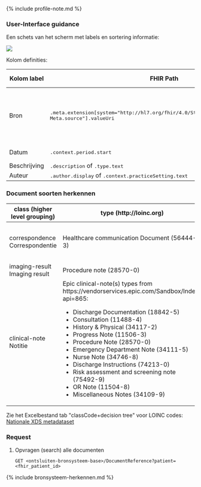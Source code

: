 {% include profile-note.md %}

### User-Interface guidance

Een schets van het scherm met labels en sortering informatie:
<div style="clear:both;"><img src="ui-documentref.png" class="figure-img img-responsive img-rounded center-block"></div>

Kolom definities:
<table class="grid">
  <thead>
    <th>Kolom label</th>
    <th width="25%">FHIR Path</th>
    <th>FHIR Type</th>
    <th>Zib element</th>
    <th>Toelichting of regels</th>
  </thead>
  <tbody>
    <tr>
      <td>Bron</td>
      <td><samp>.meta.extension[system="http://hl7.org/fhir/4.0/StructureDefinition/extension-Meta.source"].valueUri</samp></td>
      <td><code>string</code></td>
      <td><i>nvt</i></td>
      <td>Lookup adhv uri (AGB-Z of OID) <code>&lt;adressering-base&gt;/Organization?identifier=&lt;.meta.tag.code&gt;</code> en gebruik dan <code>Organization.name</code></td>
    </tr>
    <tr>
      <td>Datum</td>
      <td><samp>.context.period.start</samp></td>
      <td><code>dateTime</code></td>
      <td><i>nvt</i></td>
      <td>N.B. tijd is GMT, dus omzetten naar CET.​</td>
    </tr>
    <tr>
      <td>Beschrijving</td>
      <td><samp>.description​</samp> of <samp>.type.text</samp></td>
      <td><code>string</code></td>
      <td><i>nvt</i></td>
      <td></td>
    </tr>
    <tr>
      <td>Auteur</td>
      <td><samp>.author.display</samp> of <samp>.context.practiceSetting.text​</samp></td>
      <td><code>string</code></td>
      <td><i>nvt</i></td>
      <td></td>
    </tr> 
  </tbody>
</table>

### Document soorten herkennen

<table class="grid">
  <thead>
    <th>class (higher level grouping)</th>
    <th>type (http://loinc.org)</th>
    <th>descriptions</th>
  </thead>
  <tbody>
    <tr>
      <td>correspondence Correspondentie</td>
      <td>Healthcare communication Document (56444-3)</td>
      <td>Correspondentie, Patiëntenbrief, Verwijsbrief, Poliklinische brief, Artsenbrief</td>
    </tr>
    <tr>
      <td>imaging-result Imaging result</td>
      <td>Procedure note (28570-0)</td>
      <td>Radiologie verslag</td>
    </tr>
    <tr>
      <td>clinical-note Notitie</td>
      <td>Epic clinical-note(s) types from https://vendorservices.epic.com/Sandbox/Index?api=865:
        <ul><li>Discharge Documentation (18842-5)</li>
        <li>Consultation (11488-4)</li>
        <li>History & Physical (34117-2)</li>
        <li>Progress Note (11506-3)</li>
        <li>Procedure Note (28570-0)</li>
        <li>Emergency Department Note (34111-5)</li>
        <li>Nurse Note (34746-8)</li>
        <li>Discharge Instructions (74213-0)</li>
        <li>Risk assessment and screening note (75492-9)</li>
        <li>OR Note (11504-8)</li>
        <li>Miscellaneous Notes (34109-9)</li></ul></td>
      <td></td>
    </tr>
  </tbody>
</table>

Zie het Excelbestand tab "classCode+decision tree" voor LOINC codes:
[Nationale XDS metadataset](https://nictiz.nl/standaarden/overzicht-van-standaarden/xds-metadata/)

### Request

1. Opvragen (search) alle documenten

    `GET <ontsluiten-bronsysteem-base>/DocumentReference?patient=<fhir_patient_id>`

{% include bronsysteem-herkennen.md %}